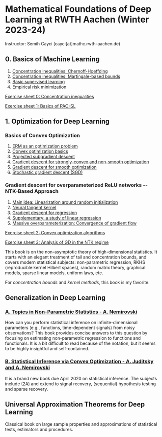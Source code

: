 # Mathematical Foundations of Deep Learning at RWTH Aachen (Winter 2023-24)

Instructor: Semih Cayci (cayci[at]mathc.rwth-aachen.de)

## 0. Basics of Machine Learning

1. [Concentration inequalities: Chernoff-Hoeffding](https://github.com/semihcayci/deeplearningtheory/blob/17170abf7c283274caf01e2abf2629e0b55d2c1a/2_Concentration%20Inequalities%20for%20Machine%20Learning/1_ChernoffHoeffding.pdf)
2. [Concentration inequalities: Martingale-based bounds](https://github.com/semihcayci/deeplearningtheory/blob/17170abf7c283274caf01e2abf2629e0b55d2c1a/2_Concentration%20Inequalities%20for%20Machine%20Learning/2_Azuma-McDiarmid.pdf)
3. [Basic supervised learning](https://github.com/semihcayci/deeplearningtheory/blob/17170abf7c283274caf01e2abf2629e0b55d2c1a/3_Basics%20of%20(Supervised)%20Learning%20Theory/1_Basic%20Supervised%20Learning.pdf)
4. [Empirical risk minimization](https://github.com/semihcayci/deeplearningtheory/blob/17170abf7c283274caf01e2abf2629e0b55d2c1a/3_Basics%20of%20(Supervised)%20Learning%20Theory/2_ERM.pdf)

[Exercise sheet 0: Concentration inequalities](https://github.com/semihcayci/deeplearningtheory/blob/17170abf7c283274caf01e2abf2629e0b55d2c1a/voluntary-exercise-sheet0.pdf)

[Exercise sheet 1: Basics of PAC-SL](https://github.com/semihcayci/deeplearningtheory/blob/17170abf7c283274caf01e2abf2629e0b55d2c1a/Assignment1.pdf)

## 1. Optimization for Deep Learning

### Basics of Convex Optimization
1. [ERM as an optimization problem](https://github.com/semihcayci/deeplearningtheory/blob/f99b7bc29671d3ea0fc0ebe3e67906e17e9f41eb/4_Optimization%20for%20Deep%20Learning/1_ERM%20as%20Optimization.pdf)
2. [Convex optimization basics](https://github.com/semihcayci/deeplearningtheory/blob/f99b7bc29671d3ea0fc0ebe3e67906e17e9f41eb/4_Optimization%20for%20Deep%20Learning/2_Convex%20Optimization%20Basics.pdf)
3. [Projected subgradient descent](https://github.com/semihcayci/deeplearningtheory/blob/f99b7bc29671d3ea0fc0ebe3e67906e17e9f41eb/4_Optimization%20for%20Deep%20Learning/3_Projected%20Subgradient%20Descent.pdf)
4. [Gradient descent for strongly-convex and non-smooth optimization](https://github.com/semihcayci/deeplearningtheory/blob/f99b7bc29671d3ea0fc0ebe3e67906e17e9f41eb/4_Optimization%20for%20Deep%20Learning/4_Gradient%20Descent%20for%20Strongly___vex%20Nonsmooth%20Optimization.pdf)
5. [Gradient descent for smooth optimization](https://github.com/semihcayci/deeplearningtheory/blob/f99b7bc29671d3ea0fc0ebe3e67906e17e9f41eb/4_Optimization%20for%20Deep%20Learning/5_Gradient%20Descent%20for%20Smooth%20a___trongly%20Convex%20Functions%202.pdf)
6. [Stochastic gradient descent (SGD)](https://github.com/semihcayci/deeplearningtheory/blob/f99b7bc29671d3ea0fc0ebe3e67906e17e9f41eb/4_Optimization%20for%20Deep%20Learning/6_SGD%204.pdf)
### Gradient descent for overparameterized ReLU networks -- NTK-Based Approach
1. [Main idea: Linearization around random initialization](https://github.com/semihcayci/deeplearningtheory/blob/f99b7bc29671d3ea0fc0ebe3e67906e17e9f41eb/4_Optimization%20for%20Deep%20Learning/7_Optimization%20in%20Neural%20Tangent%20Kernel%20Regime/1.%20Linearization.pdf)
2. [Neural tangent kernel](https://github.com/semihcayci/deeplearningtheory/blob/f99b7bc29671d3ea0fc0ebe3e67906e17e9f41eb/4_Optimization%20for%20Deep%20Learning/7_Optimization%20in%20Neural%20Tangent%20Kernel%20Regime/2.%20Neural%20Tangent%20Kernel%20-%20Slides.pdf)
3. [Gradient descent for regression](https://github.com/semihcayci/deeplearningtheory/blob/f99b7bc29671d3ea0fc0ebe3e67906e17e9f41eb/4_Optimization%20for%20Deep%20Learning/7_Optimization%20in%20Neural%20Tangent%20Kernel%20Regime/3a.%20Gradient%20Descent%20-%20Regression.pdf)
4. [Supplementary: a study of linear regression](https://github.com/semihcayci/deeplearningtheory/blob/f99b7bc29671d3ea0fc0ebe3e67906e17e9f41eb/4_Optimization%20for%20Deep%20Learning/7_Optimization%20in%20Neural%20Tangent%20Kernel%20Regime/3b.%20Gradient%20Descent%20for%20Linear%20Regression%20-%20Slides.pdf)
5. [Massive overparameterization: Convergence of gradient flow](https://github.com/semihcayci/deeplearningtheory/blob/f99b7bc29671d3ea0fc0ebe3e67906e17e9f41eb/4_Optimization%20for%20Deep%20Learning/7_Optimization%20in%20Neural%20Tangent%20Kernel%20Regime/4.%20Gradient%20Flow%20under%20Overparameterization.pdf)

[Exercise sheet 2: Convex optimization algorithms](https://github.com/semihcayci/deeplearningtheory/blob/f99b7bc29671d3ea0fc0ebe3e67906e17e9f41eb/Assignment2.pdf)

[Exercise sheet 3: Analysis of GD in the NTK regime](https://github.com/semihcayci/deeplearningtheory/blob/c42abce4a47a1e0e73e7d04022b69f230416c17c/Assignment3.pdf)
   

This book is on the non-asymptotic theory of high-dimensional statistics. It starts with an elegant treatment of tail and concentration bounds, and covers modern statistical subjects: non-parametric regression, RKHS (reproducible kernel Hilbert spaces), random matrix theory, graphical models, sparse linear models, uniform laws, etc. 

For _concentration bounds_ and _kernel methods_, this book is my favorite.

## Generalization in Deep Learning
### [A. Topics in Non-Parametric Statistics - A. Nemirovski](https://www2.isye.gatech.edu/~nemirovs/Lect_SaintFlour.pdf)

How can you perform statistical inference on infinite-dimensional parameters (e.g., functions, time-dependent signals) from noisy observations? This book provides concise answers to this question by focusing on estimating non-parametric regression to functions and functionals. It is a bit difficult to read because of the notation, but it seems to be highly insightful and self-contained.

### [B. Statistical Inference via Convex Optimization - A. Juditsky and A. Nemirovski](https://www2.isye.gatech.edu/~nemirovs/StatOptNoSolutions.pdf)

It is a brand new book due April 2020 on statistical inference. The subjects include (2A) and extend to signal recovery, (sequential) hypothesis testing and sparse recovery.

## Universal Approximation Theorems for Deep Learning

Classical book on large sample properties and approximations of statistical tests, estimators and procedures.
